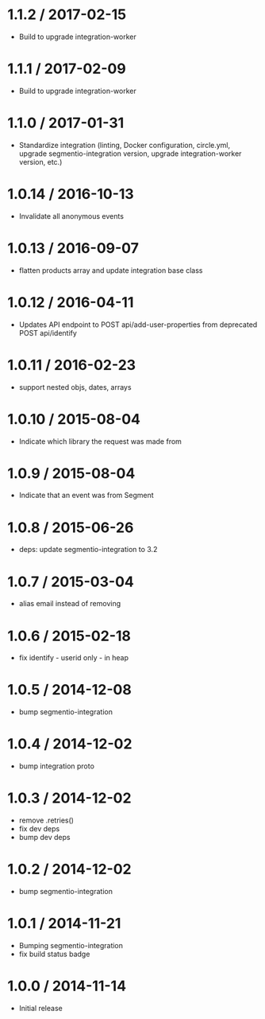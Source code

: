 
1.1.2 / 2017-02-15
==================

  * Build to upgrade integration-worker

1.1.1 / 2017-02-09
==================

  * Build to upgrade integration-worker

1.1.0 / 2017-01-31
==================

  * Standardize integration (linting, Docker configuration, circle.yml, upgrade
segmentio-integration version, upgrade integration-worker version, etc.)


1.0.14 / 2016-10-13
==================

  * Invalidate all anonymous events

1.0.13 / 2016-09-07
===================

  * flatten products array and update integration base class

1.0.12 / 2016-04-11
===================

  * Updates API endpoint to POST api/add-user-properties from deprecated POST api/identify

1.0.11 / 2016-02-23
===================

  * support nested objs, dates, arrays

1.0.10 / 2015-08-04
===================

  * Indicate which library the request was made from

1.0.9 / 2015-08-04
==================

  * Indicate that an event was from Segment

1.0.8 / 2015-06-26
==================

  * deps: update segmentio-integration to 3.2


1.0.7 / 2015-03-04
==================

  * alias email instead of removing

1.0.6 / 2015-02-18
==================

  * fix identify - userid only - in heap

1.0.5 / 2014-12-08
==================

 * bump segmentio-integration

1.0.4 / 2014-12-02
==================

 * bump integration proto

1.0.3 / 2014-12-02
==================

 * remove .retries()
 * fix dev deps
 * bump dev deps

1.0.2 / 2014-12-02
==================

 * bump segmentio-integration

1.0.1 / 2014-11-21
==================

 * Bumping segmentio-integration
 * fix build status badge

1.0.0 / 2014-11-14
==================

  * Initial release
